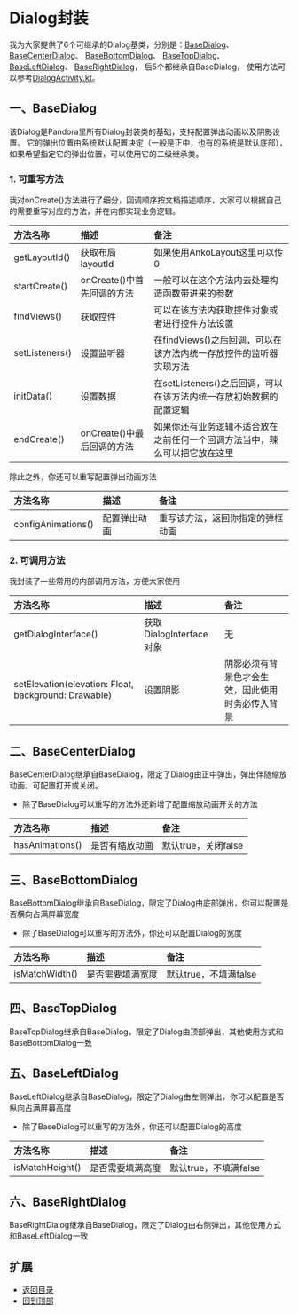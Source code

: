 # Dialog封装
我为大家提供了6个可继承的Dialog基类，分别是：[BaseDialog]()、
[BaseCenterDialog]()、
[BaseBottomDialog]()、
[BaseTopDialog]()、
[BaseLeftDialog]()、
[BaseRightDialog]()，
后5个都继承自BaseDialog，
使用方法可以参考[DialogActivity.kt](https://github.com/LZ9/AgileDevKt/blob/master/app/src/main/java/com/lodz/android/agiledevkt/modules/dialog/DialogActivity.kt)。

## 一、BaseDialog
该Dialog是Pandora里所有Dialog封装类的基础，支持配置弹出动画以及阴影设置。
它的弹出位置由系统默认配置决定（一般是正中，也有的系统是默认底部），如果希望指定它的弹出位置，可以使用它的二级继承类。

### 1. 可重写方法
我对onCreate()方法进行了细分，回调顺序按文档描述顺序，大家可以根据自己的需要重写对应的方法，并在内部实现业务逻辑。

方法名称|描述|备注
:---|:---|:---
getLayoutId()|获取布局layoutId|如果使用AnkoLayout这里可以传0
startCreate()|onCreate()中首先回调的方法|一般可以在这个方法内去处理构造函数带进来的参数
findViews()|获取控件|可以在该方法内获取控件对象或者进行控件方法设置
setListeners()|设置监听器|在findViews()之后回调，可以在该方法内统一存放控件的监听器实现方法
initData()|设置数据|在setListeners()之后回调，可以在该方法内统一存放初始数据的配置逻辑
endCreate()|onCreate()中最后回调的方法|如果你还有业务逻辑不适合放在之前任何一个回调方法当中，辣么可以把它放在这里

除此之外，你还可以重写配置弹出动画方法

方法名称|描述|备注
:---|:---|:---
configAnimations()|配置弹出动画|重写该方法，返回你指定的弹框动画


### 2. 可调用方法
我封装了一些常用的内部调用方法，方便大家使用

方法名称|描述|备注
:---|:---|:---
getDialogInterface()|获取DialogInterface对象|无
setElevation(elevation: Float, background: Drawable)|设置阴影|阴影必须有背景色才会生效，因此使用时务必传入背景

## 二、BaseCenterDialog
BaseCenterDialog继承自BaseDialog，限定了Dialog由正中弹出，弹出伴随缩放动画，可配置打开或关闭。

 - 除了BaseDialog可以重写的方法外还新增了配置缩放动画开关的方法

方法名称|描述|备注
:---|:---|:---
hasAnimations()|是否有缩放动画|默认true，关闭false

## 三、BaseBottomDialog
BaseBottomDialog继承自BaseDialog，限定了Dialog由底部弹出，你可以配置是否横向占满屏幕宽度

 - 除了BaseDialog可以重写的方法外，你还可以配置Dialog的宽度

方法名称|描述|备注
:---|:---|:---
isMatchWidth()|是否需要填满宽度|默认true，不填满false

## 四、BaseTopDialog
BaseTopDialog继承自BaseDialog，限定了Dialog由顶部弹出，其他使用方式和BaseBottomDialog一致

## 五、BaseLeftDialog
BaseLeftDialog继承自BaseDialog，限定了Dialog由左侧弹出，你可以配置是否纵向占满屏幕高度

 - 除了BaseDialog可以重写的方法外，你还可以配置Dialog的高度

方法名称|描述|备注
:---|:---|:---
isMatchHeight()|是否需要填满高度|默认true，不填满false

## 六、BaseRightDialog
BaseRightDialog继承自BaseDialog，限定了Dialog由右侧弹出，其他使用方式和BaseLeftDialog一致

## 扩展
- [返回目录](https://github.com/LZ9/AgileDevKt/blob/master/pandora/document/readme_pandora.md)
- [回到顶部]()